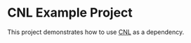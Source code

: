 # CNL Example Project

This project demonstrates how to use [CNL](https://github.com/johnmcfarlane/cnl/) as a dependency.
